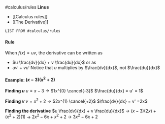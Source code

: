 #calculus/rules
**Linus**
- [[Calculus rules]] 
- [[The Derivative]] 
```dataview
LIST FROM #calculus/rules
```

#### Rule
When $f(x) = uv$, the derivative can be written as 
- $u \frac{dv}{dx} + v \frac{du}{dx}$ or as 
- $u v' + vu'$
Notice that $u$ multiplies by $\frac{dv}{dx}$, not $\frac{du}{dx}$

#### Example: $(x - 3)(x^{2} + 2)$
**Finding $u$**
$u = x - 3$
-> $1x^{0} \cancel{-3}$
$\frac{du}{dx} = u' = 1$

**Finding $v$**
$v = x^{2} + 2$
-> $2x^{1} \cancel{+2}$
$\frac{dv}{dx} = v' =2x$

**Finding the derivative**
$u \frac{dv}{dx} + v \frac{du}{dx}$
-> $(x-3)(2x) + (x^{2} + 2)(1)$
-> $2x^{2} - 6x + x^{2} + 2$
-> $3x^{2} - 6x + 2$
